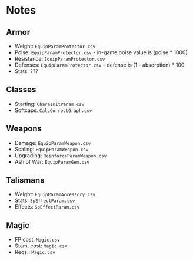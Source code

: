 # Notes

## Armor

-   Weight: `EquipParamProtector.csv`
-   Poise: `EquipParamProtector.csv` - in-game poise value is (poise \* 1000)
-   Resistance: `EquipParamProtector.csv`
-   Defenses: `EquipParamProtector.csv` - defense is (1 - absorption) \* 100
-   Stats: ???

## Classes

-   Starting: `CharaInitParam.csv`
-   Softcaps: `CalcCorrectGraph.csv`

## Weapons

-   Damage: `EquipParamWeapon.csv`
-   Scaling: `EquipParamWeapon.csv`
-   Upgrading: `ReinforceParamWeapon.csv`
-   Ash of War: `EquipParamGem.csv`

## Talismans

-   Weight: `EquipParamAccessory.csv`
-   Stats: `SpEffectParam.csv`
-   Effects: `SpEffectParam.csv`

## Magic

-   FP cost: `Magic.csv`
-   Stam. cost: `Magic.csv`
-   Reqs.: `Magic.csv`
